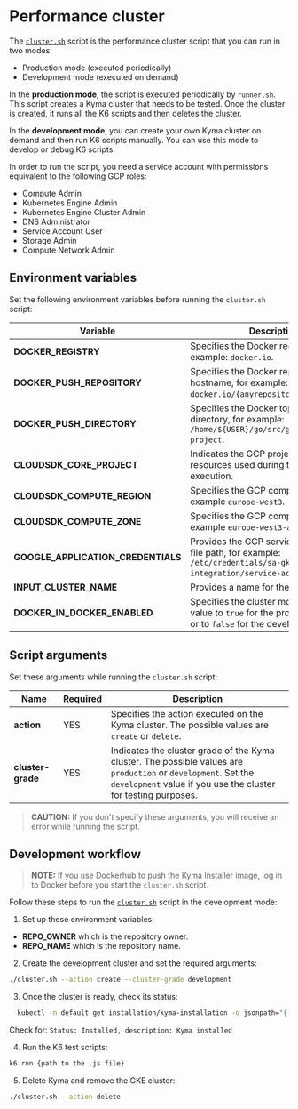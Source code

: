 # Performance cluster

The [`cluster.sh`](../performance-cluster/cluster.sh) script is the performance cluster script that you can run in two modes:
* Production mode (executed periodically)
* Development mode (executed on demand)

In the **production mode**, the script is executed periodically by `runner.sh`. This script creates a Kyma cluster that needs to be tested. Once the cluster is created, it runs all the K6 scripts and then deletes the cluster.

In the **development mode**, you can create your own Kyma cluster on demand and then run K6 scripts manually. You can use this mode to develop or debug K6 scripts.

In order to run the script, you need a service account with permissions equivalent to the following GCP roles:
- Compute Admin
- Kubernetes Engine Admin
- Kubernetes Engine Cluster Admin
- DNS Administrator
- Service Account User
- Storage Admin
- Compute Network Admin

## Environment variables

Set the following environment variables before running the `cluster.sh` script:

| Variable | Description |
|-----|---------|
|**DOCKER_REGISTRY** | Specifies the Docker registry, for example: `docker.io`. |
|**DOCKER_PUSH_REPOSITORY** | Specifies the Docker repository hostname, for example: `docker.io/{anyrepository}`. |
|**DOCKER_PUSH_DIRECTORY** | Specifies the Docker top-level directory, for example: `/home/${USER}/go/src/github.com/kyma-project`.|
|**CLOUDSDK_CORE_PROJECT** | Indicates the GCP project for all GCP resources used during the script execution. |
|**CLOUDSDK_COMPUTE_REGION** | Specifies the GCP compute region, for example `europe-west3`. |
|**CLOUDSDK_COMPUTE_ZONE** | Specifies the GCP compute zone, for example `europe-west3-a`. |
|**GOOGLE_APPLICATION_CREDENTIALS** | Provides the GCP service account key file path, for example: `/etc/credentials/sa-gke-kyma-integration/service-account.json`. |
|**INPUT_CLUSTER_NAME** | Provides a name for the new cluster. |
|**DOCKER_IN_DOCKER_ENABLED** | Specifies the cluster mode. Set this value to `true` for the production mode, or to `false` for the development mode. |

## Script arguments

Set these arguments while running the `cluster.sh` script:

| Name | Required |  Description |
|-----|---------|------------|
|**action** | YES | Specifies the action executed on the Kyma cluster. The possible values are `create` or `delete`. |
|**cluster-grade** | YES | Indicates the cluster grade of the Kyma cluster. The possible values are `production` or `development`. Set the `development` value if you use the cluster for testing purposes. |

>**CAUTION:** If you don't specify these arguments, you will receive an error while running the script.

## Development workflow

>**NOTE:** If you use Dockerhub to push the Kyma Installer image, log in to Docker before you start the `cluster.sh` script.

Follow these steps to run the [`cluster.sh`](../performance-cluster/cluster.sh) script in the development mode:

1. Set up these environment variables:

- **REPO_OWNER** which is the repository owner.
- **REPO_NAME** which is the repository name.

2. Create the development cluster and set the required arguments:
  ```bash
  ./cluster.sh --action create --cluster-grade development
  ```
3. Once the cluster is ready, check its status:
  ```bash
    kubectl -n default get installation/kyma-installation -o jsonpath="{'Status: '}{.status.state}{', description: '}{.status.description}"; echo; \
  ```
  Check for: `Status: Installed, description: Kyma installed`

4. Run the K6 test scripts:
  ```bash
  k6 run {path to the .js file}
  ```
5. Delete Kyma and remove the GKE cluster:
```bash
./cluster.sh --action delete
```
